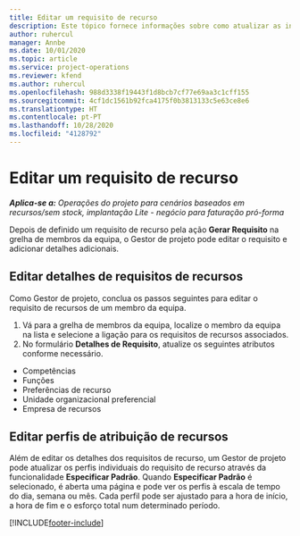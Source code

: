 ```yaml
---
title: Editar um requisito de recurso
description: Este tópico fornece informações sobre como atualizar as informações de requisitos de recursos.
author: ruhercul
manager: Annbe
ms.date: 10/01/2020
ms.topic: article
ms.service: project-operations
ms.reviewer: kfend
ms.author: ruhercul
ms.openlocfilehash: 988d3338f19443f1d8bcb7cf77e69aa3c1cff155
ms.sourcegitcommit: 4cf1dc1561b92fca4175f0b3813133c5e63ce8e6
ms.translationtype: HT
ms.contentlocale: pt-PT
ms.lasthandoff: 10/28/2020
ms.locfileid: "4128792"
---
```

# <a name="edit-a-resource-requirement"></a>Editar um requisito de recurso

_**Aplica-se a:** Operações do projeto para cenários baseados em recursos/sem stock, implantação Lite - negócio para faturação pró-forma_

Depois de definido um requisito de recurso pela ação **Gerar Requisito** na grelha de membros da equipa, o Gestor de projeto pode editar o requisito e adicionar detalhes adicionais.

## <a name="edit-resource-requirement-details"></a>Editar detalhes de requisitos de recursos

Como Gestor de projeto, conclua os passos seguintes para editar o requisito de recursos de um membro da equipa.

1. Vá para a grelha de membros da equipa, localize o membro da equipa na lista e selecione a ligação para os requisitos de recursos associados.
2. No formulário **Detalhes de Requisito**, atualize os seguintes atributos conforme necessário.

- Competências
- Funções
- Preferências de recurso
- Unidade organizacional preferencial
- Empresa de recursos

## <a name="edit-resource-assignment-contours"></a>Editar perfis de atribuição de recursos

Além de editar os detalhes dos requisitos de recurso, um Gestor de projeto pode atualizar os perfis individuais do requisito de recurso através da funcionalidade **Especificar Padrão**. Quando **Especificar Padrão** é selecionado, é aberta uma página e pode ver os perfis à escala de tempo do dia, semana ou mês. Cada perfil pode ser ajustado para a hora de início, a hora de fim e o esforço total num determinado período.

[!INCLUDE[footer-include](../includes/footer-banner.md)]